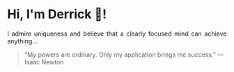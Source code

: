 # Hi, I'm Derrick 👋!
<p align="justify">I admire uniqueness and believe that a clearly focused mind can achieve anything...</p> 
<!-- #quote-start -->
<blockquote>&ldquo;My powers are ordinary. Only my application brings me success.&rdquo; &mdash; <footer>Isaac Newton</footer></blockquote>
<!-- #quote-end -->
